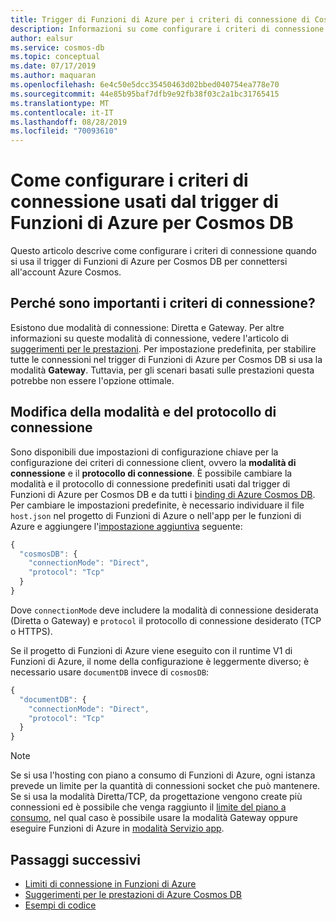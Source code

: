 ```yaml
---
title: Trigger di Funzioni di Azure per i criteri di connessione di Cosmos DB
description: Informazioni su come configurare i criteri di connessione usati dal trigger di Funzioni di Azure per Cosmos DB
author: ealsur
ms.service: cosmos-db
ms.topic: conceptual
ms.date: 07/17/2019
ms.author: maquaran
ms.openlocfilehash: 6e4c50e5dcc35450463d02bbed040754ea778e70
ms.sourcegitcommit: 44e85b95baf7dfb9e92fb38f03c2a1bc31765415
ms.translationtype: MT
ms.contentlocale: it-IT
ms.lasthandoff: 08/28/2019
ms.locfileid: "70093610"
---
```

# <a name="how-to-configure-the-connection-policy-used-by-azure-functions-trigger-for-cosmos-db"></a>Come configurare i criteri di connessione usati dal trigger di Funzioni di Azure per Cosmos DB

Questo articolo descrive come configurare i criteri di connessione quando si usa il trigger di Funzioni di Azure per Cosmos DB per connettersi all'account Azure Cosmos.

## <a name="why-is-the-connection-policy-important"></a>Perché sono importanti i criteri di connessione?

Esistono due modalità di connessione: Diretta e Gateway. Per altre informazioni su queste modalità di connessione, vedere l'articolo di [suggerimenti per le prestazioni](./performance-tips.md#networking). Per impostazione predefinita, per stabilire tutte le connessioni nel trigger di Funzioni di Azure per Cosmos DB si usa la modalità **Gateway**. Tuttavia, per gli scenari basati sulle prestazioni questa potrebbe non essere l'opzione ottimale.

## <a name="changing-the-connection-mode-and-protocol"></a>Modifica della modalità e del protocollo di connessione

Sono disponibili due impostazioni di configurazione chiave per la configurazione dei criteri di connessione client, ovvero la **modalità di connessione** e il **protocollo di connessione**. È possibile cambiare la modalità e il protocollo di connessione predefiniti usati dal trigger di Funzioni di Azure per Cosmos DB e da tutti i [binding di Azure Cosmos DB](../azure-functions/functions-bindings-cosmosdb-v2.md#output). Per cambiare le impostazioni predefinite, è necessario individuare il file `host.json` nel progetto di Funzioni di Azure o nell'app per le funzioni di Azure e aggiungere l'[impostazione aggiuntiva](../azure-functions/functions-bindings-cosmosdb-v2.md#hostjson-settings) seguente:

```js
{
  "cosmosDB": {
    "connectionMode": "Direct",
    "protocol": "Tcp"
  }
}
```

Dove `connectionMode` deve includere la modalità di connessione desiderata (Diretta o Gateway) e `protocol` il protocollo di connessione desiderato (TCP o HTTPS). 

Se il progetto di Funzioni di Azure viene eseguito con il runtime V1 di Funzioni di Azure, il nome della configurazione è leggermente diverso; è necessario usare `documentDB` invece di `cosmosDB`:

```js
{
  "documentDB": {
    "connectionMode": "Direct",
    "protocol": "Tcp"
  }
}
```

> [!NOTE]
> Se si usa l'hosting con piano a consumo di Funzioni di Azure, ogni istanza prevede un limite per la quantità di connessioni socket che può mantenere. Se si usa la modalità Diretta/TCP, da progettazione vengono create più connessioni ed è possibile che venga raggiunto il [limite del piano a consumo](../azure-functions/manage-connections.md#connection-limit), nel qual caso è possibile usare la modalità Gateway oppure eseguire Funzioni di Azure in [modalità Servizio app](../azure-functions/functions-scale.md#app-service-plan).

## <a name="next-steps"></a>Passaggi successivi

* [Limiti di connessione in Funzioni di Azure](../azure-functions/manage-connections.md#connection-limit)
* [Suggerimenti per le prestazioni di Azure Cosmos DB](./performance-tips.md)
* [Esempi di codice](https://github.com/ealsur/serverless-recipes/tree/master/connectionmode)
